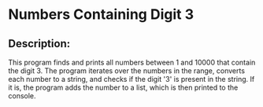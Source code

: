 # Numbers Containing Digit 3
## Description:
This program finds and prints all numbers between 1 and 10000 that contain the digit 3. The program iterates over the numbers in the range, converts each number to a string, and checks if the digit '3' is present in the string. If it is, the program adds the number to a list, which is then printed to the console.
